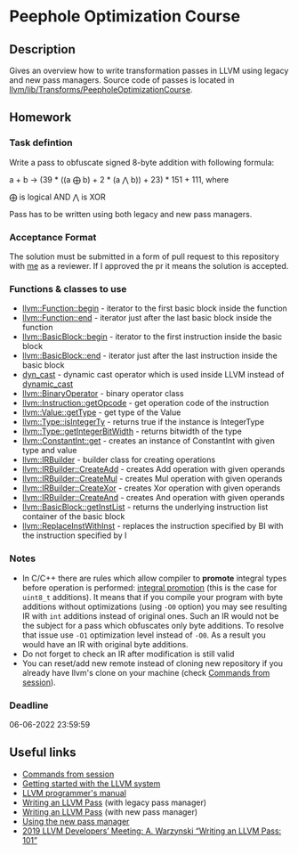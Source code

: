 # Peephole Optimization Course

## Description

Gives an overview how to write transformation passes in LLVM using legacy and new pass managers. Source code of passes is located in [llvm/lib/Transforms/PeepholeOptimizationCourse](https://github.com/ggladilov/llvm-project/tree/peephole-optimization-course/llvm/lib/Transforms/PeepholeOptimizationCourse).

## Homework

### Task defintion

Write a pass to obfuscate signed 8-byte addition with following formula:

a + b -> (39 * ((a $\bigoplus$ b) + 2 * (a $\bigwedge$ b)) + 23) * 151 + 111, where

$\bigoplus$ is logical AND
$\bigwedge$ is XOR

Pass has to be written using both legacy and new pass managers.

### Acceptance Format

The solution must be submitted in a form of pull request to this repository with [me](https://github.com/ggladilov) as a reviewer. If I approved the pr it means the solution is accepted.

### Functions & classes to use

* [llvm::Function::begin](https://llvm.org/doxygen/classllvm_1_1Function.html#a88a5e60837674780a9d812d661897ac5) - iterator to the first basic block inside the function
* [llvm::Function::end](https://llvm.org/doxygen/classllvm_1_1Function.html#ae4ca2261b8b901e415fda7feac5051ea) - iterator just after the last basic block inside the function
* [llvm::BasicBlock::begin](https://llvm.org/doxygen/classllvm_1_1BasicBlock.html#a0ed5f3ab3c2e4196ee0cffffa080c062) - iterator to the first instruction inside the basic block
* [llvm::BasicBlock::end](https://llvm.org/doxygen/classllvm_1_1BasicBlock.html#a0b4e7bee9b8575cc7db73329f1a561bd) - iterator just after the last instruction inside the basic block
* [dyn_cast](https://llvm.org/docs/ProgrammersManual.html#the-isa-cast-and-dyn-cast-templates) - dynamic cast operator which is used inside LLVM instead of [dynamic_cast](https://en.cppreference.com/w/cpp/language/dynamic_cast)
* [llvm::BinaryOperator](https://llvm.org/doxygen/classllvm_1_1BinaryOperator.html) - binary operator class
* [llvm::Instruction::getOpcode](https://llvm.org/doxygen/classllvm_1_1Instruction.html#ab4e05d690df389b8b1477c90387b575f) - get operation code of the instruction
* [llvm::Value::getType](https://llvm.org/doxygen/Value_8h_source.html#l00255) - get type of the Value
* [llvm::Type::isIntegerTy](https://llvm.org/doxygen/classllvm_1_1Type.html#ac6d28a9b11139182134a9618028a0d07) - returns true if the instance is IntegerType
* [llvm::Type::getIntegerBitWidth](https://llvm.org/doxygen/classllvm_1_1Type.html#a13e877ef779ba7a0688081079f4f9b03) - returns bitwidth of the type
* [llvm::ConstantInt::get](https://llvm.org/doxygen/Constants_8cpp_source.html#l00919) - creates an instance of ConstantInt with given type and value
* [llvm::IRBuilder](https://llvm.org/doxygen/classllvm_1_1IRBuilder.html) - builder class for creating operations
* [llvm::IRBuilder::CreateAdd](https://llvm.org/doxygen/IRBuilder_8h_source.html#l01201) - creates Add operation with given operands
* [llvm::IRBuilder::CreateMul](https://llvm.org/doxygen/classllvm_1_1IRBuilderBase.html#a4d748f0a6d8a5086dbf568d39c03b674) - creates Mul operation with given operands
* [llvm::IRBuilder::CreateXor](https://llvm.org/doxygen/classllvm_1_1IRBuilderBase.html#a84652ca512637318e6729c659cf4541d) - creates Xor operation with given operands
* [llvm::IRBuilder::CreateAnd](https://llvm.org/doxygen/IRBuilder_8h_source.html#l01350) - creates And operation with given operands
* [llvm::BasicBlock::getInstList](https://llvm.org/doxygen/classllvm_1_1BasicBlock.html#a76099f3fde625e6e75431b6afd7081ce) - returns the underlying instruction list container of the basic block
* [llvm::ReplaceInstWithInst](https://llvm.org/doxygen/namespacellvm.html#aa6aa39b86007ee97f50248d2fb1b7220) - replaces the instruction specified by BI with the instruction specified by I

### Notes

* In C/C++ there are rules which allow compiler to **promote** integral types before operation is performed: [integral promotion](https://en.cppreference.com/w/cpp/language/implicit_conversion#Integral_promotion) (this is the case for `uint8_t` additions). It means that if you compile your program with byte additions without optimizations (using `-O0` option) you may see resulting IR with `int` additions instead of original ones. Such an IR would not be the subject for a pass which obfuscates only byte additions. To resolve that issue use `-O1` optimization level instead of `-O0`. As a result you would have an IR with original byte additions.
* Do not forget to check an IR after modification is still valid
* You can reset/add new remote instead of cloning new repository if you already have llvm's clone on your machine (check [Commands from session](https://github.com/ggladilov/llvm-project/blob/peephole-optimization-course/llvm/lib/Transforms/PeepholeOptimizationCourse/commands.txt)).

### Deadline

06-06-2022 23:59:59

## Useful links

* [Commands from session](https://github.com/ggladilov/llvm-project/blob/peephole-optimization-course/llvm/lib/Transforms/PeepholeOptimizationCourse/commands.txt)
* [Getting started with the LLVM system](https://llvm.org/docs/GettingStarted.html)
* [LLVM programmer's manual](https://llvm.org/docs/ProgrammersManual.html)
* [Writing an LLVM Pass](https://llvm.org/docs/WritingAnLLVMPass.html) (with legacy pass manager)
* [Writing an LLVM Pass](https://llvm.org/docs/WritingAnLLVMNewPMPass.html) (with new pass manager)
* [Using the new pass manager](https://llvm.org/docs/NewPassManager.html)
* [2019 LLVM Developers’ Meeting: A. Warzynski “Writing an LLVM Pass: 101”](https://www.youtube.com/watch?v=ar7cJl2aBuU)
